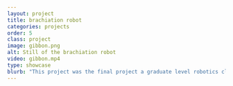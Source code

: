 ```yaml
---
layout: project
title: brachiation robot
categories: projects
order: 5
class: project
image: gibbon.png
alt: Still of the brachiation robot
video: gibbon.mp4
type: showcase
blurb: "This project was the final project a graduate level robotics class. The assignment was to create a robot that could brachiate through a course of monkey bars. "
---
```

